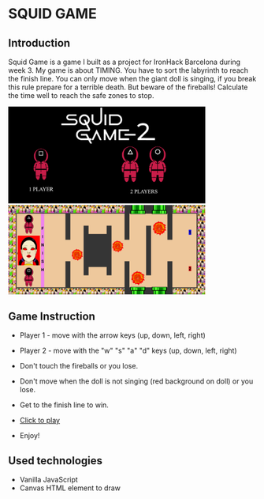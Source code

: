 # SQUID GAME

## Introduction

Squid Game is a game I built as a project for IronHack Barcelona during week 3. 
My game is about TIMING. You have to sort the labyrinth to reach the finish line. 
You can only move when the giant doll is singing, if you break this rule prepare for a terrible death. But beware of the fireballs! 
Calculate the time well to reach the safe zones to stop.

<img width="400" heigth="200" alt="screen1" src="./images/home_page_squid_game.png">   
<img width="400" heigth="200" alt="screen2" src="./images/squid_game_layout.png">

## Game Instruction
- Player 1 - move with the arrow keys (up, down, left, right)
- Player 2 - move with the "w" "s" "a" "d"  keys (up, down, left, right)
- Don't touch the fireballs or you lose.
- Don't move when the doll is not singing (red background on doll) or you lose.
- Get to the finish line to win.

- [Click to play](https://ortegapedro88.github.io/squid-game/)

- Enjoy!

## Used technologies
- Vanilla JavaScript
- Canvas HTML element to draw